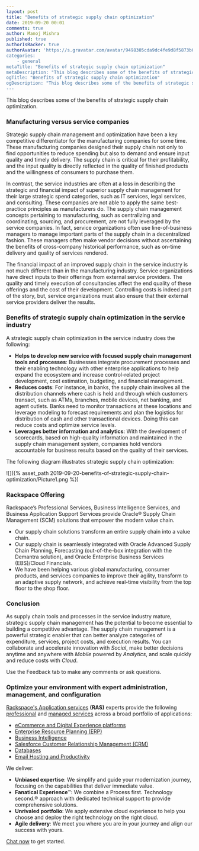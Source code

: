 ```yaml
---
layout: post
title: "Benefits of strategic supply chain optimization"
date: 2019-09-20 00:01
comments: true
author: Manoj Mishra
published: true
authorIsRacker: true
authorAvatar: 'https://s.gravatar.com/avatar/9498305cda9dc4fe9d8f5873b09ff1e2’
categories:
    - general
metaTitle: "Benefits of strategic supply chain optimization"
metaDescription: "This blog describes some of the benefits of strategic supply chain optimization."
ogTitle: "Benefits of strategic supply chain optimization"
ogDescription: "This blog describes some of the benefits of strategic supply chain optimization."
---
```

This blog describes some of the benefits of strategic supply chain optimization.

<!-- more -->

### Manufacturing versus service companies

Strategic supply chain management and optimization have been a key competitive
differentiator for the manufacturing companies for some time. These manufacturing
companies designed their supply chain not only to find opportunities to reduce
spending but also to demand and ensure input quality and timely delivery. The
supply chain is critical for their profitability, and the input quality is
directly reflected in the quality of finished products and the willingness of
consumers to purchase them.

In contrast, the service industries are often at a loss in describing the
strategic and financial impact of superior supply chain management for their
large strategic spend categories, such as IT services, legal services, and
consulting. These companies are not able to apply the same best-practice
principles as manufacturers do. The supply chain management concepts pertaining
to manufacturing, such as centralizing and coordinating, sourcing, and
procurement, are not fully leveraged by the service companies. In fact, service
organizations often use line-of-business managers to manage important parts of
the supply chain in a decentralized fashion. These managers often make vendor
decisions without ascertaining the benefits of cross-company historical
performance, such as on-time delivery and quality of services rendered.

The financial impact of an improved supply chain in the service industry is not
much different than in the manufacturing industry. Service organizations have
direct inputs to their offerings from external service providers. The quality
and timely execution of consultancies affect the end quality of these
offerings and the cost of their development. Controlling costs is indeed part
of the story, but, service organizations must also ensure that their external
service providers deliver the results.

### Benefits of strategic supply chain optimization in the service industry

A strategic supply chain optimization in the service industry does the following:

-	**Helps to develop new service with focused supply chain management tools
    and processes**: Businesses integrate procurement processes and their enabling
    technology with other enterprise applications to help expand the
    ecosystem and increase control-related project development, cost estimation,
    budgeting, and financial management.
-	**Reduces costs**: For instance, in banks, the supply chain involves all the
    distribution channels where cash is held and through which customers transact,
    such as ATMs, branches, mobile devices, net banking, and agent outlets. Banks
    need to monitor transactions at these locations and leverage modeling to
    forecast requirements and plan the logistics for distribution of cash and
    other transactional devices. Doing this can reduce costs and optimize service
    levels.
-	**Leverages better information and analytics**: With the development of
    scorecards, based on high-quality information and maintained in the supply
    chain management system, companies hold vendors accountable for business
    results based on the quality of their services.

The following diagram illustrates strategic supply chain optimization:

![]({% asset_path 2019-09-20-benefits-of-strategic-supply-chain-optimization/Picture1.png %})

### Rackspace Offering

Rackspace’s Professional Services, Business Intelligence Services, and Business
Application Support Services provide Oracle&reg; Supply Chain Management (SCM) solutions
that empower the modern value chain.

-	Our supply chain solutions transform an entire supply chain into a value chain.
-	Our supply chain is seamlessly integrated with Oracle Advanced Supply Chain
    Planning, Forecasting (out-of-the-box integration with the Demantra solution),
    and Oracle Enterprise Business Services (EBS)/Cloud Financials.
-	We have been helping various global manufacturing, consumer products, and
    services companies to improve their agility, transform to an adaptive
    supply network, and achieve real-time visibility from the top floor to
    the shop floor.

### Conclusion

As supply chain tools and processes in the service industry mature, strategic
supply chain management has the potential to become essential to building a
competitive advantage. The supply chain management is a powerful strategic
enabler that can better analyze categories of expenditure, services, project
costs, and execution results. You can collaborate and accelerate innovation with
*Social*, make better decisions anytime and anywhere with *Mobile* powered by
*Analytics*, and scale quickly and reduce costs with *Cloud*.

Use the Feedback tab to make any comments or ask questions.

### Optimize your environment with expert administration, management, and configuration

[Rackspace's Application services](https://www.rackspace.com/application-management/managed-services)
**(RAS)** experts provide the following [professional](https://www.rackspace.com/application-management/professional-services)
and
[managed services](https://www.rackspace.com/application-management/managed-services) across
a broad portfolio of applications:

- [eCommerce and Digital Experience platforms](https://www.rackspace.com/ecommerce-digital-experience)
- [Enterprise Resource Planning (ERP)](https://www.rackspace.com/erp)
- [Business Intelligence](https://www.rackspace.com/business-intelligence)
- [Salesforce Customer Relationship Management (CRM)](https://www.rackspace.com/salesforce-managed-services)
- [Databases](https://www.rackspace.com/dba-services)
- [Email Hosting and Productivity](https://www.rackspace.com/email-hosting)

We deliver:

- **Unbiased expertise**: We simplify and guide your modernization journey,
focusing on the capabilities that deliver immediate value.
- **Fanatical Experience**&trade;: We combine a Process first. Technology second.&reg;
approach with dedicated technical support to provide comprehensive solutions.
- **Unrivaled portfolio**: We apply extensive cloud experience to help you
choose and deploy the right technology on the right cloud.
- **Agile delivery**: We meet you where you are in your journey and align
our success with yours.

[Chat now](https://www.rackspace.com/#chat) to get started.
